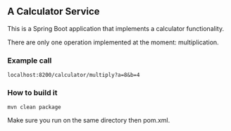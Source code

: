 ## A Calculator Service ##



This is a Spring Boot application that implements a calculator functionality.

There are only one operation implemented at the moment: multiplication.



### Example call

`localhost:8200/calculator/multiply?a=8&b=4`

### How to build it

`mvn clean package`

Make sure you run on the same directory then pom.xml.



